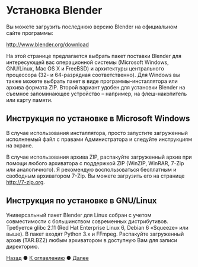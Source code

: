 # Установка Blender
Вы можете загрузить последнюю версию Blender на официальном сайте программы:

http://www.blender.org/download

На этой странице предлагается выбрать пакет поставки Blender для интересующей вас операционной системы (Microsoft Windows, 
GNU/Linux, Mac OS X и FreeBSD) и архитектуры центрального процессора (32- и 64-разрядная соответственно). Для Windows вы 
также можете выбрать пакет в виде программы-инсталлятора или архива формата ZIP. Второй вариант удобен для установки 
Blender на съемное запоминающее устройство – например, на флеш-накопитель или карту памяти.

## Инструкция по установке в Microsoft Windows

В случае использования инсталлятора, просто запустите загруженный исполняемый файл с правами Администратора и следуйте 
инструкциям на экране.

В случае использования архива ZIP, распакуйте загруженный архив при помощи любого архиватора с поддержкой ZIP (WinZIP, WinRAR,
 7-Zip или аналогичного). Я рекомендую воспользоваться бесплатным и свободным архиватором 7-Zip. Вы можете загрузить его 
на странице http://7-zip.org.

## Инструкция по установке в GNU/Linux

Универсальный пакет Blender для Linux собран с учетом совместимости с большинством современных дистрибутивов. 
Требуется glibc 2.11 (Red Hat Enterprise Linux 6, Debian 6 «Squeeze» или выше). В пакет входят Python 3.х и FFmpeg.
Распакуйте загруженный архив (TAR.BZ2) любым архиватором в доступную Вам для записи директорию.

[Назад](about-blender) ● [К оглавлению](index) ● [Далее](ch1/basics) 

 

